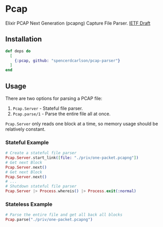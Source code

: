 # Pcap

Elixir PCAP Next Generation (pcapng) Capture File Parser. [IETF Draft](https://pcapng.github.io/pcapng/draft-ietf-opsawg-pcapng.html)

## Installation

```elixir
def deps do
  [
    {:pcap, github: "spencerdcarlson/pcap-parser"}
  ]
end
```

## Usage
There are two options for parsing a PCAP file:
1. `Pcap.Server` - Stateful file parser.
2. `Pcap.parse/1` - Parse the entire file all at once.

`Pcap.Server` only reads one block at a time, so memory usage should be relatively constant.

### Stateful Example
```elixir
# Create a stateful file parser
Pcap.Server.start_link([file: "./priv/one-packet.pcapng"])
# Get next Block
Pcap.Server.next()
# Get next Block
Pcap.Server.next()
# ...
# Shutdown stateful file parser
Pcap.Server |> Process.whereis() |> Process.exit(:normal)
```

### Stateless Example
```elixir
# Parse the entire file and get all back all blocks
Pcap.parse("./priv/one-packet.pcapng")
```